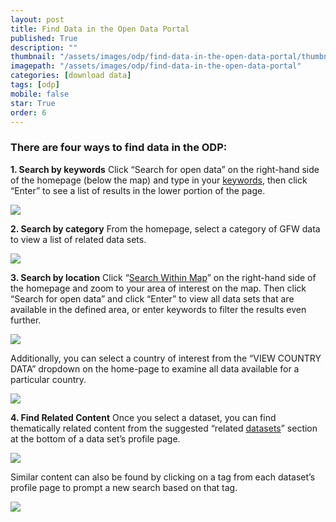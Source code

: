 ```yaml
---
layout: post
title: Find Data in the Open Data Portal
published: True
description: ""
thumbnail: "/assets/images/odp/find-data-in-the-open-data-portal/thumbnail.png"
imagepath: "/assets/images/odp/find-data-in-the-open-data-portal"
categories: [download data]
tags: [odp]
mobile: false
star: True
order: 6
---
```


<div id="desktopContent" class="content">
  <h3 class="overview_title">There are four ways to find data in the ODP:</h3>
  <p><strong>1. Search by keywords</strong>   Click “Search for open data” on the right-hand side of the homepage (below the map) and type in your <a href="http://doc.arcgis.com/en/open-data/consumer/find-data.htm#GUID-C151A7B7-F6C2-4DAB-B071-A59569D50E18">keywords</a>, then click “Enter” to see a list of results in the lower portion of the page.</p>
  <p><img src="{{site.sub_url}}{{page.imagepath}}/desktop/desktop1.png"/></p>

  <p><strong>2. Search by category</strong>  From the homepage, select a category of GFW data to view a list of related data sets.</p>
  <p><img src="{{site.sub_url}}{{page.imagepath}}/desktop/desktop2.png"/></p>
  <p><strong>3. Search by location</strong> Click “<a href="http://doc.arcgis.com/en/open-data/consumer/find-data.htm#ESRI_SECTION1_B9E443DF131F4820BD7848694A3CE74E">Search Within Map</a>” on the right-hand side of the homepage and zoom to your area of interest on the map. Then click “Search for open data” and click “Enter” to view all data sets that are available in the defined area, or enter keywords to filter the results even further.</p>
  <p><img src="{{site.sub_url}}{{page.imagepath}}/desktop/desktop3.png"/></p>
  <p>Additionally, you can select a country of interest from the “VIEW COUNTRY DATA” dropdown on the home-page to examine all data available for a particular country.</p>
  <p><img src="{{site.sub_url}}{{page.imagepath}}/desktop/desktop4.png"/></p>
  <p><strong>4. Find Related Content</strong>  Once you select a dataset, you can find thematically related content from the suggested “related <a href="http://doc.arcgis.com/en/open-data/consumer/find-data.htm#ESRI_SECTION1_4AD46F57135A4153B9BD6AF92E2186E9">datasets</a>” section at the bottom of a data set’s profile page.</p>
  <p><img src="{{site.sub_url}}{{page.imagepath}}/desktop/desktop5.png"/></p>
  <p>Similar content can also be found by clicking on a tag from each dataset’s profile page to prompt a new search based on that tag.</p>
  <p><img src="{{site.sub_url}}{{page.imagepath}}/desktop/desktop6.png"/></p>
</div>

<div id="mobileContent" class="content"></div>
